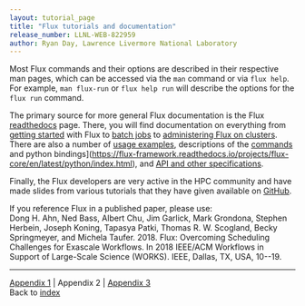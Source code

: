 ```yaml
---
layout: tutorial_page
title: "Flux tutorials and documentation"
release_number: LLNL-WEB-822959
author: Ryan Day, Lawrence Livermore National Laboratory
---
```


Most Flux commands and their options are described in their respective man pages, which can be accessed via the `man` command or via `flux help`. For example, `man flux-run` or `flux help run` will describe the options for the `flux run` command.

The primary source for more general Flux documentation is the Flux [readthedocs](https://flux-framework.readthedocs.io/en/latest/index.html) page. There, you will find documentation on everything from [getting started](https://flux-framework.readthedocs.io/en/latest/quickstart.html#) with Flux to [batch jobs](https://flux-framework.readthedocs.io/en/latest/jobs/batch.html) to [administering Flux on clusters](https://flux-framework.readthedocs.io/en/latest/guides/admin-guide.html). There are also a number of [usage examples](https://flux-framework.readthedocs.io/projects/flux-workflow-examples/en/latest/index.html), descriptions of the [commands](https://flux-framework.readthedocs.io/projects/flux-core/en/latest/index.html) and python bindings](https://flux-framework.readthedocs.io/projects/flux-core/en/latest/python/index.html), and [API and other specifications](https://flux-framework.readthedocs.io/projects/flux-rfc/en/latest/index.html).

Finally, the Flux developers are very active in the HPC community and have made slides from various tutorials that they have given available on [GitHub](https://github.com/flux-framework/Tutorials).

If you reference Flux in a published paper, please use:  
Dong H. Ahn, Ned Bass, Albert Chu, Jim Garlick, Mark Grondona, Stephen Herbein, Joseph Koning, Tapasya Patki, Thomas R. W. Scogland, Becky Springmeyer, and Michela Taufer. 2018. Flux: Overcoming Scheduling Challenges for Exascale Workflows. In 2018 IEEE/ACM Workflows in Support of Large-Scale Science (WORKS). IEEE, Dallas, TX, USA, 10--19.

---
[Appendix 1](/flux/appendices/appendix1) | Appendix 2 | [Appendix 3](/flux/appendices/appendix3)  
Back to [index](/flux/index)
